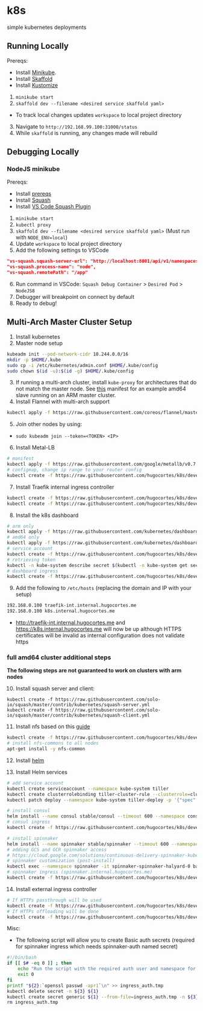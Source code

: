 # k8s
simple kubernetes deployments

## Running Locally

Prereqs:
* Install [Minikube](https://kubernetes.io/docs/setup/minikube/).
* Install [Skaffold](https://github.com/GoogleContainerTools/skaffold#installation)
* Install [Kustomize](https://github.com/kubernetes-sigs/kustomize/blob/master/INSTALL.md)

1. `minikube start`
2. `skaffold dev --filename <desired service skaffold yaml>`
  - To track local changes updates `workspace` to local project directory
3. Navigate to `http://192.168.99.100:31000/status`
4. While `skaffold` is running, any changes made will rebuild

## Debugging Locally

### NodeJS minikube

Prereqs:
* Install [prereqs](#running-locally)
* Install [Squash](https://github.com/solo-io/squash/tree/master/docs/install)
* Install [VS Code Squash Plugin](https://marketplace.visualstudio.com/items?itemName=ilevine.squash)
1. `minikube start`
2. `kubectl proxy`
3. `skaffold dev --filename <desired service skaffold yaml>` (Must run with `NODE_ENV=local`)
4. Update `workspace` to local project directory
5. Add the following settings to VSCode
```json
"vs-squash.squash-server-url": "http://localhost:8001/api/v1/namespaces/squash/services/squash-server:http-squash-api/proxy/api/v2",
"vs-squash.process-name": "node",
"vs-squash.remotePath": "/app"
```
6. Run command in VSCode: `Squash Debug Container` > `Desired Pod` > `NodeJS8`
7. Debugger will breakpoint on connect by default
8. Ready to debug!

## Multi-Arch Master Cluster Setup

1. Install kubernetes
2. Master node setup
```sh
kubeadm init --pod-network-cidr 10.244.0.0/16
mkdir -p $HOME/.kube
sudo cp -i /etc/kubernetes/admin.conf $HOME/.kube/config
sudo chown $(id -u):$(id -g) $HOME/.kube/config
```
3. If running a multi-arch cluster, install `kube-proxy` for architectures that do not match the master node. See [this](https://raw.githubusercontent.com/hugocortes/k8s/devel/services/arm-master/kube-proxy/kube-proxy-amd64-slave.yaml) manifest for an example amd64 slave running on an ARM master cluster.
4. Install Flannel with multi-arch support
```sh
kubectl apply -f https://raw.githubusercontent.com/coreos/flannel/master/Documentation/kube-flannel.yml
```
5. Join other nodes by using:
- `sudo kubeadm join --token=<TOKEN> <IP>`
6. Install Metal-LB
```sh
# manifest
kubectl apply -f https://raw.githubusercontent.com/google/metallb/v0.7.3/manifests/metallb.yaml
# configmap, change ip range to your router config
kubectl create -f https://raw.githubusercontent.com/hugocortes/k8s/devel/services/metal-lb/configMap.yaml
```
7. Install Traefik internal ingress controller
```sh
kubectl create -f https://raw.githubusercontent.com/hugocortes/k8s/devel/services/traefik/rbac.yaml
kubectl create -f https://raw.githubusercontent.com/hugocortes/k8s/devel/services/traefik/internal-manifest.yaml
```
8. Install the k8s dashboard
```sh
# arm only
kubectl apply -f https://raw.githubusercontent.com/kubernetes/dashboard/master/src/deploy/recommended/kubernetes-dashboard-arm.yaml
# amd64 only
kubectl apply -f https://raw.githubusercontent.com/kubernetes/dashboard/master/src/deploy/recommended/kubernetes-dashboard.yaml
# service account
kubectl create -f https://raw.githubusercontent.com/hugocortes/k8s/devel/services/dashboard/rbac.yaml
# retrieving token
kubectl -n kube-system describe secret $(kubectl -n kube-system get secret | grep admin-user | awk '{print $1}')
# dashboard ingress
kubectl create -f https://raw.githubusercontent.com/hugocortes/k8s/devel/services/dashboard/ingress.yaml
```
9. Add the following to `/etc/hosts` (replacing the domain and IP with your setup)
```sh
192.168.0.100 traefik-int.internal.hugocortes.me
192.168.0.100 k8s.internal.hugocortes.me
```
- http://traefik-int.internal.hugocortes.me and https://k8s.internal.hugocortes.me will now be up although HTTPS certificates will be invalid as internal configuration does not validate https

### full amd64 cluster additional steps

**The following steps are not guaranteed to work on clusters with arm nodes**

10. Install squash server and client:
```
kubectl create -f https://raw.githubusercontent.com/solo-io/squash/master/contrib/kubernetes/squash-server.yml
kubectl create -f https://raw.githubusercontent.com/solo-io/squash/master/contrib/kubernetes/squash-client.yml
```

11. Install nfs based on this [guide](
https://github.com/kubernetes-incubator/external-storage/blob/master/nfs/docs/deployment.md#in-kubernetes---statefulset-of-1-replica)
```sh
kubectl create -f https://raw.githubusercontent.com/hugocortes/k8s/devel/services/nfs/manifest.yaml
# install nfs-commons to all nodes
apt-get install -y nfs-common
```

12. Install [helm](https://docs.helm.sh/using_helm/#installing-helm)

13. Install Helm services
```sh
# add service account
kubectl create serviceaccount --namespace kube-system tiller
kubectl create clusterrolebinding tiller-cluster-rule --clusterrole=cluster-admin --serviceaccount=kube-system:tiller
kubectl patch deploy --namespace kube-system tiller-deploy -p '{"spec":{"template":{"spec":{"serviceAccount":"tiller"}}}}'

# install consul
helm install --name consul stable/consul --timeout 600 --namespace consul
# consul ingress
kubectl create -f https://raw.githubusercontent.com/hugocortes/k8s/devel/services/consul/ingress.yaml

# install spinnaker
helm install --name spinnaker stable/spinnaker --timeout 600 --namespace spinnaker
# adding GCS and GCR spinnaker access
# https://cloud.google.com/solutions/continuous-delivery-spinnaker-kubernetes-engine
# spinnaker customization (post-install)
kubectl exec --namespace spinnaker -it spinnaker-spinnaker-halyard-0 bash
# spinnaker ingress (spinnaker.internal.hugocortes.me)
kubectl create -f https://raw.githubusercontent.com/hugocortes/k8s/devel/services/spinnaker/ingress.yaml
```

14. Install external ingress controller
```sh
# If HTTPs passthrough will be used
kubectl create -f https://raw.githubusercontent.com/hugocortes/k8s/devel/services/traefik/external-manifest.yaml
# If HTTPs offloading will be done
kubectl create -f https://raw.githubusercontent.com/hugocortes/k8s/devel/services/traefik/external-manifest-http.yaml
```

Misc:
- The following script will allow you to create Basic auth secrets (required for spinnaker ingress which needs spinnaker-auth named secret)
```sh
#!/bin/bash
if [[ $# -eq 0 ]] ; then
    echo "Run the script with the required auth user and namespace for the secret: ${0} [name] [user] [namespace]"
    exit 0
fi
printf "${2}:`openssl passwd -apr1`\n" >> ingress_auth.tmp
kubectl delete secret -n ${3} ${1}
kubectl create secret generic ${1} --from-file=ingress_auth.tmp -n ${3}
rm ingress_auth.tmp
```

